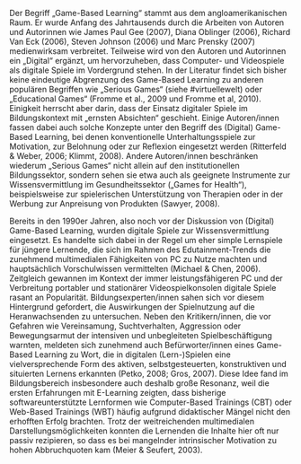 <!-- filename: 01_Begriff_und_Geschichte.md -->
<!-- title: Begriff und Geschichte -->

Der Begriff „Game-Based Learning“ stammt aus dem angloamerikanischen Raum. Er wurde Anfang des Jahrtausends durch die Arbeiten von Autoren und Autorinnen wie James Paul Gee (2007), Diana Oblinger (2006), Richard Van Eck (2006), Steven Johnson (2006) und Marc Prensky (2007) medienwirksam verbreitet. Teilweise wird von den Autoren und Autorinnen ein „Digital“ ergänzt, um hervorzuheben, dass Computer- und Videospiele als digitale Spiele im Vordergrund stehen. In der Literatur findet sich bisher keine eindeutige Abgrenzung des Game-Based Learning zu anderen populären Begriffen wie „Serious Games“ (siehe #virtuellewelt) oder „Educational Games“ (Fromme et al., 2009 und Fromme et al, 2010). Einigkeit herrscht aber darin, dass der Einsatz digitaler Spiele im Bildungskontext mit „ernsten Absichten“ geschieht. Einige Autoren/innen fassen dabei auch solche Konzepte unter den Begriff des (Digital) Game-Based Learning, bei denen konventionelle Unterhaltungsspiele zur Motivation, zur Belohnung oder zur Reflexion eingesetzt werden (Ritterfeld & Weber, 2006; Klimmt, 2008). Andere Autoren/innen beschränken wiederum „Serious Games“ nicht allein auf den institutionellen Bildungssektor, sondern sehen sie etwa auch als geeignete Instrumente zur Wissensvermittlung im Gesundheitssektor („Games for Health“), beispielsweise zur spielerischen Unterstützung von Therapien oder in der Werbung zur Anpreisung von Produkten (Sawyer, 2008).

Bereits in den 1990er Jahren, also noch vor der Diskussion von (Digital) Game-Based Learning, wurden digitale Spiele zur Wissensvermittlung eingesetzt. Es handelte sich dabei in der Regel um eher simple Lernspiele für jüngere Lernende, die sich im Rahmen des Edutainment-Trends die zunehmend multimedialen Fähigkeiten von PC zu Nutze machten und hauptsächlich Vorschulwissen vermittelten (Michael & Chen, 2006). Zeitgleich gewannen im Kontext der immer leistungsfähigeren PC und der Verbreitung portabler und stationärer Videospielkonsolen digitale Spiele rasant an Popularität. Bildungsexperten/innen sahen sich vor diesem Hintergrund gefordert, die Auswirkungen der Spielnutzung auf die Heranwachsenden zu untersuchen. Neben den Kritikern/innen, die vor Gefahren wie Vereinsamung, Suchtverhalten, Aggression oder Bewegungsarmut der intensiven und unbegleiteten Spielbeschäftigung warnten, meldeten sich zunehmend auch Befürworter/innen eines Game-Based Learning zu Wort, die in digitalen (Lern-)Spielen eine vielversprechende Form des aktiven, selbstgesteuerten, konstruktiven und situierten Lernens erkannten (Petko, 2008; Gros, 2007). Diese Idee fand im Bildungsbereich insbesondere auch deshalb große Resonanz, weil die ersten Erfahrungen mit E-Learning zeigten, dass bisherige softwareunterstützte Lernformen wie Computer-Based Trainings (CBT) oder Web-Based Trainings (WBT) häufig aufgrund didaktischer Mängel nicht den erhofften Erfolg brachten. Trotz der weitreichenden multimedialen Darstellungsmöglichkeiten konnten die Lernenden die Inhalte hier oft nur passiv rezipieren, so dass es bei mangelnder intrinsischer Motivation zu hohen Abbruchquoten kam (Meier & Seufert, 2003).
